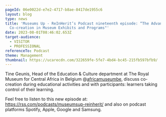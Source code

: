 ```yaml
---
pageId: 06e0022d-e7e2-4717-b8ae-8417de1955c6
layout: blog
type: news
title: 'Museums Up - ReInHerit’s Podcast nineteenth episode: “The Advantages of
  Co-creation in Museum Exhibits and Programs"'
date: 2023-08-01T08:46:02.653Z
target-audience:
  - VISITOR
  - PROFESSIONAL
referenceTo: Podcast
theme: Management
thumbnail: https://ucarecdn.com/322659fe-5fe7-4bd4-bc45-215fb597bfb9/
---
```

Tine Geunis, Head of the Education & Culture department at The Royal Museum for Central Africa in Belgium @[africamuseumbe](https://www.instagram.com/africamuseumbe/#), discuss co-creation during educational activities and with participants: learners taking control of their learning.

Feel free to listen to this new episode at: <https://rss.com/podcasts/museumsup-reinherit/> and also on podcast platforms Spotify, Apple, Google and Samsung.